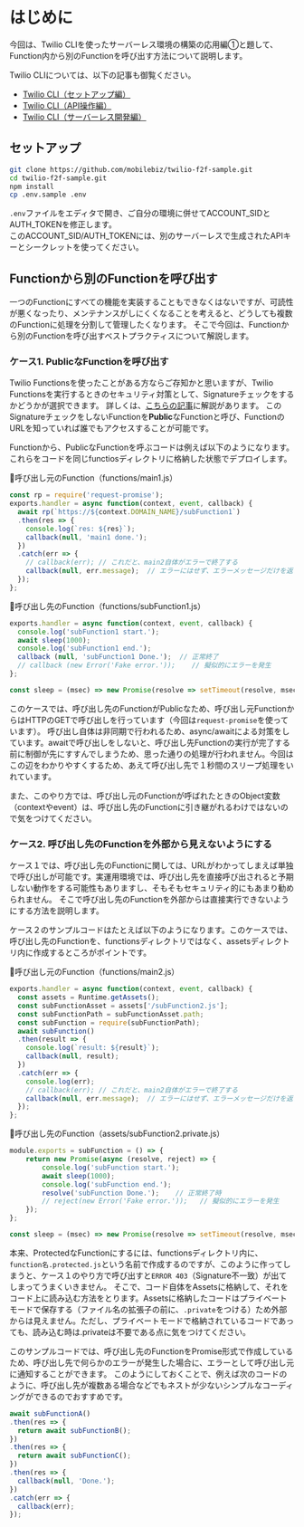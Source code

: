 # はじめに

今回は、Twilio CLIを使ったサーバーレス環境の構築の応用編①と題して、Function内から別のFunctionを呼び出す方法について説明します。

Twilio CLIについては、以下の記事も御覧ください。

- [Twilio CLI（セットアップ編）](https://qiita.com/mobilebiz/items/456ce8b455f6aa84cc1e)
- [Twilio CLI（API操作編）](https://qiita.com/mobilebiz/private/0c687a1cd66772885d6e)
- [Twilio CLI（サーバーレス開発編）](https://qiita.com/mobilebiz/items/fb4439bf162098e345ae)

## セットアップ

```sh
git clone https://github.com/mobilebiz/twilio-f2f-sample.git
cd twilio-f2f-sample.git
npm install
cp .env.sample .env
```

`.env`ファイルをエディタで開き、ご自分の環境に併せてACCOUNT_SIDとAUTH_TOKENを修正します。  
このACCOUNT_SID/AUTH_TOKENには、別のサーバーレスで生成されたAPIキーとシークレットを使ってください。

## Functionから別のFunctionを呼び出す

一つのFunctionにすべての機能を実装することもできなくはないですが、可読性が悪くなったり、メンテナンスがしにくくなることを考えると、どうしても複数のFunctionに処理を分割して管理したくなります。
そこで今回は、Functionから別のFunctionを呼び出すベストプラクティスについて解説します。

### ケース1. PublicなFunctionを呼び出す

Twilio Functionsを使ったことがある方ならご存知かと思いますが、Twilio Functionsを実行するときのセキュリティ対策として、Signatureチェックをするかどうかが選択できます。
詳しくは、[こちらの記事](https://qiita.com/mobilebiz/items/f8a8c795d5187e67166a)に解説があります。
このSignatureチェックをしないFunctionを**Public**なFunctionと呼び、FunctionのURLを知っていれば誰でもアクセスすることが可能です。

Functionから、PublicなFunctionを呼ぶコードは例えば以下のようになります。これらをコードを同じfunctiosディレクトリに格納した状態でデプロイします。

🔻呼び出し元のFunction（functions/main1.js）

```javascript
const rp = require('request-promise');
exports.handler = async function(context, event, callback) {
  await rp(`https://${context.DOMAIN_NAME}/subFunction1`)
  .then(res => {
    console.log(`res: ${res}`);
    callback(null, 'main1 done.');
  })
  .catch(err => {
    // callback(err); // これだと、main2自体がエラーで終了する
    callback(null, err.message);  // エラーにはせず、エラーメッセージだけを返す
  });
};
```

🔻呼び出し先のFunction（functions/subFunction1.js）

```javascript
exports.handler = async function(context, event, callback) {
  console.log('subFunction1 start.');
  await sleep(1000);
  console.log('subFunction1 end.');
  callback (null, 'subFunction1 Done.');  // 正常終了
  // callback (new Error('Fake error.'));    // 擬似的にエラーを発生
};

const sleep = (msec) => new Promise(resolve => setTimeout(resolve, msec));
```

このケースでは、呼び出し先のFunctionがPublicなため、呼び出し元FunctionからはHTTPのGETで呼び出しを行っています（今回は`request-promise`を使っています）。
呼び出し自体は非同期で行われるため、async/awaitによる対策をしています。awaitで呼び出しをしないと、呼び出し先Functionの実行が完了する前に制御が先にすすんでしまうため、思った通りの処理が行われません。今回はこの辺をわかりやすくするため、あえて呼び出し先で１秒間のスリープ処理をいれています。

また、このやり方では、呼び出し元のFunctionが呼ばれたときのObject変数（contextやevent）は、呼び出し先のFunctionに引き継がれるわけではないので気をつけてください。

### ケース2. 呼び出し先のFunctionを外部から見えないようにする

ケース１では、呼び出し先のFunctionに関しては、URLがわかってしまえば単独で呼び出しが可能です。実運用環境では、呼び出し先を直接呼び出されると予期しない動作をする可能性もありますし、そもそもセキュリティ的にもあまり勧められません。
そこで呼び出し先のFunctionを外部からは直接実行できないようにする方法を説明します。

ケース２のサンプルコードはたとえば以下のようになります。このケースでは、呼び出し先のFunctionを、functionsディレクトリではなく、assetsディレクトリ内に作成するところがポイントです。

🔻呼び出し元のFunction（functions/main2.js）

```javascript
exports.handler = async function(context, event, callback) {
  const assets = Runtime.getAssets();
  const subFunctionAsset = assets['/subFunction2.js'];
  const subFunctionPath = subFunctionAsset.path;
  const subFunction = require(subFunctionPath);
  await subFunction()
  .then(result => {
    console.log(`result: ${result}`);
    callback(null, result);
  })
  .catch(err => {
    console.log(err);
    // callback(err); // これだと、main2自体がエラーで終了する
    callback(null, err.message);  // エラーにはせず、エラーメッセージだけを返す
  });
};
```

🔻呼び出し先のFunction（assets/subFunction2.private.js）

```javascript
module.exports = subFunction = () => {
    return new Promise(async (resolve, reject) => {
        console.log('subFunction start.');
        await sleep(1000);
        console.log('subFunction end.');
        resolve('subFunction Done.');    // 正常終了時
        // reject(new Error('Fake error.'));   // 擬似的にエラーを発生
    });
};

const sleep = (msec) => new Promise(resolve => setTimeout(resolve, msec));
```

本来、ProtectedなFunctionにするには、functionsディレクトリ内に、`function名.protected.js`という名前で作成するのですが、このように作ってしまうと、ケース１のやり方で呼び出すと`ERROR 403`（Signature不一致）が出てしまってうまくいきません。
そこで、コード自体をAssetsに格納して、それをコード上に読み込む方法をとります。Assetsに格納したコードはプライベートモードで保存する（ファイル名の拡張子の前に、`.private`をつける）ため外部からは見えません。ただし、プライベートモードで格納されているコードであっても、読み込む時は.privateは不要である点に気をつけてください。

このサンプルコードでは、呼び出し先のFunctionをPromise形式で作成しているため、呼び出し先で何らかのエラーが発生した場合に、エラーとして呼び出し元に通知することができます。
このようにしておくことで、例えば次のコードのように、呼び出し先が複数ある場合などでもネストが少ないシンプルなコーディングができるのでおすすめです。

```javascript
await subFunctionA()
.then(res => {
  return await subFunctionB();
})
.then(res => {
  return await subFunctionC();
})
.then(res => {
  callback(null, 'Done.');
})
.catch(err => {
  callback(err);
});
```
